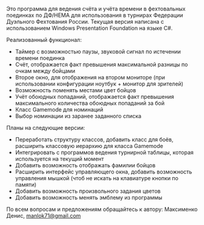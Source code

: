 Это программа для ведения счёта и учёта времени в фехтовальных поединках по ДФ/HEMA для использования в турнирах Федерации Дуэльного Фехтования России. 
Текущая версия написана с использованием Windows Presentation Foundation на языке C#.

Реализованный функционал:
 - Таймер с возможностью паузы, звуковой сигнал по истечении времени поединка
 - Счёт, отображается факт превышения максимальной разницы по очкам между бойцами
 - Второе окно, для отображения на втором мониторе (при использовании конфигурации ноутбук + монитор для зрителей)
 - Возможность поменять местами цвет бойцов
 - Учёт обоюдных попаданий, отображается факт превышения максимального количества обоюдных попаданий за бой
 - Класс Gamemode для номинаций
 - Выбор номинации из заранее заданного списка

Планы на следующие версии:
 - Переработать структуру классов, добавить класс для боёв, расширить классовую иерархию для класса Gamemode
 - Интегрировать с программов ведения турнирной таблицы, которая используется на текущий момент
 - Добавить возможность отображать фамилии бойцов
 - Расширить интерфейс управляющего окна, добавить возможность управления мышкой (чтоб не искать на клавиатуре кнопки по памяти)
 - Добавить возможность произвольного задания цветов
 - Добавить возможность менять эмблему из программы

По всем вопросам и предложениям обращайтесь к автору: Максименко Денис, manlok71@gmail.com
